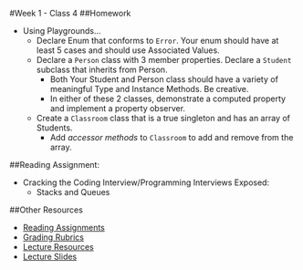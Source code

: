 #Week 1 - Class 4
##Homework
* Using Playgrounds…
  * Declare Enum that conforms to `Error`. Your enum should have at least 5 cases and should use Associated Values.
  * Declare a `Person` class with 3 member properties. Declare a `Student` subclass that inherits from Person.
    * Both Your Student and Person class should have a variety of meaningful Type and Instance Methods. Be creative.
    * In either of these 2 classes, demonstrate a computed property and implement a property observer.
  * Create a `Classroom` class that is a true singleton and has an array of Students.
    * Add *accessor methods* to `Classroom` to add and remove from the array.
    
##Reading Assignment:
* Cracking the Coding Interview/Programming Interviews Exposed:
  * Stacks and Queues

##Other Resources
* [Reading Assignments](../../Resources/ra-grading-standard/)
* [Grading Rubrics](../../Resources/)
* [Lecture Resources](lecture/)
* [Lecture Slides](https://www.icloud.com/keynote/000U6vesUJwxPXIHFk2bnURYw#Week1_Day4)
